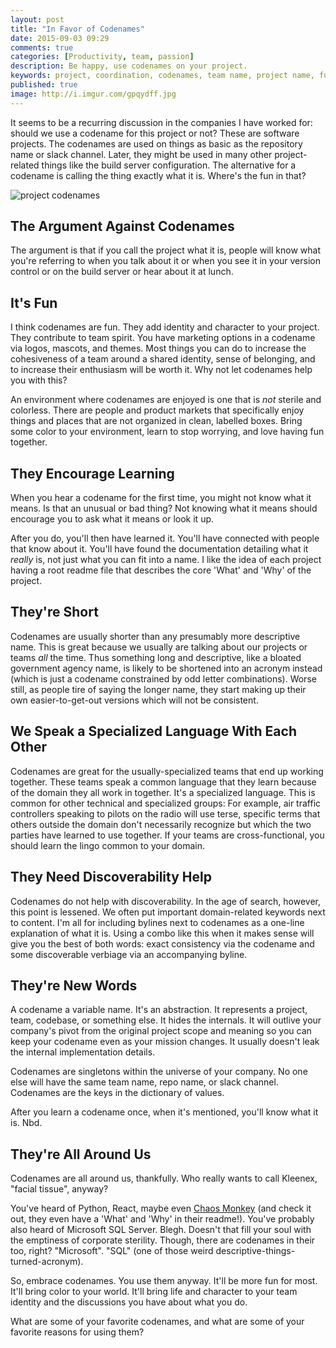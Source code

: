 ```yaml
---
layout: post
title: "In Favor of Codenames"
date: 2015-09-03 09:29
comments: true
categories: [Productivity, team, passion]
description: Be happy, use codenames on your project.
keywords: project, coordination, codenames, team name, project name, fun
published: true
image: http://i.imgur.com/gpqydff.jpg
---
```


It seems to be a recurring discussion in the companies I have worked for: should we use a codename for this project or not?  These are software projects.  The codenames are used on things as basic as the repository name or slack channel.  Later, they might be used in many other project-related things like the build server configuration.  The alternative for a codename is calling the thing exactly what it is.  Where's the fun in that?

![project codenames](http://i.imgur.com/gpqydff.jpg)

<!--more-->

## The Argument Against Codenames
The argument is that if you call the project what it is, people will know what you're referring to when you talk about it or when you see it in your version control or on the build server or hear about it at lunch.

## It's Fun
I think codenames are fun.  They add identity and character to your project.  They contribute to team spirit.  You have marketing options in a codename via logos, mascots, and themes.  Most things you can do to increase the cohesiveness of a team around a shared identity, sense of belonging, and to increase their enthusiasm will be worth it.  Why not let codenames help you with this?

An environment where codenames are enjoyed is one that is *not* sterile and colorless.  There are people and product markets that specifically enjoy things and places that are not organized in clean, labelled boxes.  Bring some color to your environment, learn to stop worrying, and love having fun together.

## They Encourage Learning
When you hear a codename for the first time, you might not know what it means.  Is that an unusual or bad thing?  Not knowing what it means should encourage you to ask what it means or look it up.

After you do, you'll then have learned it.  You'll have connected with people that know about it.  You'll have found the documentation detailing what it *really* is, not just what you can fit into a name.  I like the idea of each project having a root readme file that describes the core 'What' and 'Why' of the project.

## They're Short
Codenames are usually shorter than any presumably more descriptive name.  This is great because we usually are talking about our projects or teams *all* the time.  Thus something long and descriptive, like a bloated government agency name, is likely to be shortened into an acronym instead (which is just a codename constrained by odd letter combinations).  Worse still, as people tire of saying the longer name, they start making up their own easier-to-get-out versions which will not be consistent.

## We Speak a Specialized Language With Each Other
Codenames are great for the usually-specialized teams that end up working together.  These teams speak a common language that they learn because of the domain they all work in together.  It's a specialized language.  This is common for other technical and specialized groups: For example, air traffic controllers speaking to pilots on the radio will use terse, specific terms that others outside the domain don't necessarily recognize but which the two parties have learned to use together.  If your teams are cross-functional, you should learn the lingo common to your domain.

## They Need Discoverability Help
Codenames do not help with discoverability.  In the age of search, however, this point is lessened.  We often put important domain-related keywords next to content.  I'm all for including bylines next to codenames as a one-line explanation of what it is.  Using a combo like this when it makes sense will give you the best of both words: exact consistency via the codename and some discoverable verbiage via an accompanying byline.

## They're New Words
A codename a variable name.  It's an abstraction.  It represents a project, team, codebase, or something else.  It hides the internals.  It will outlive your company's pivot from the original project scope and meaning so you can keep your codename even as your mission changes.  It usually doesn't leak the internal implementation details.

Codenames are singletons within the universe of your company.  No one else will have the same team name, repo name, or slack channel.  Codenames are the keys in the dictionary of values.

After you learn a codename once, when it's mentioned, you'll know what it is.  Nbd.

## They're All Around Us
Codenames are all around us, thankfully.  Who really wants to call Kleenex, "facial tissue", anyway?

You've heard of Python, React, maybe even [Chaos Monkey](https://github.com/Netflix/SimianArmy/wiki/Chaos-Monkey) (and check it out, they even have a 'What' and 'Why' in their readme!).  You've probably also heard of Microsoft SQL Server.  Blegh.  Doesn't that fill your soul with the emptiness of corporate sterility.  Though, there are codenames in their too, right?  "Microsoft".  "SQL" (one of those weird descriptive-things-turned-acronym).

So, embrace codenames.  You use them anyway.  It'll be more fun for most.  It'll bring color to your world.  It'll bring life and character to your team identity and the discussions you have about what you do.

What are some of your favorite codenames, and what are some of your favorite reasons for using them?